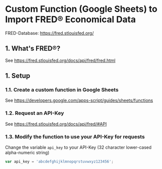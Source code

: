 # Custom Function (Google Sheets) to Import FRED® Economical Data

FRED-Database: https://fred.stlouisfed.org/

## 1. What's FRED®?
See https://fred.stlouisfed.org/docs/api/fred/fred.html

## 1. Setup
### 1.1. Create a custom function in Google Sheets
See https://developers.google.com/apps-script/guides/sheets/functions

### 1.2. Request an API-Key
See https://fred.stlouisfed.org/docs/api/fred/#API

### 1.3. Modify the function to use your API-Key for requests
Change the variable `api_key` to your API-Key (32 character lower-cased alpha-numeric string)

```javascript
var api_key = 'abcdefghijklmnopqrstuvwxyz123456';
```
